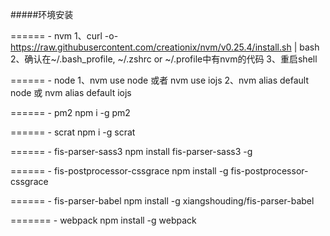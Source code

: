 #####环境安装

======
    - nvm
        1、curl -o- https://raw.githubusercontent.com/creationix/nvm/v0.25.4/install.sh | bash
        2、确认在~/.bash_profile, ~/.zshrc or ~/.profile中有nvm的代码
        3、重启shell

======
    - node
        1、nvm use node 或者 nvm use iojs
        2、nvm alias default node 或 nvm alias default iojs

======
    - pm2
        npm i -g pm2

======
    - scrat
        npm i -g scrat

======
    - fis-parser-sass3
        npm install fis-parser-sass3 -g

======
    - fis-postprocessor-cssgrace
        npm install -g fis-postprocessor-cssgrace

======
    - fis-parser-babel
        npm install -g xiangshouding/fis-parser-babel
        
=======
    - webpack
        npm install -g webpack
